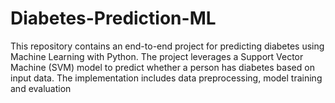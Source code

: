 # Diabetes-Prediction-ML
This repository contains an end-to-end project for predicting diabetes using Machine Learning with Python. The project leverages a Support Vector Machine (SVM) model to predict whether a person has diabetes based on input data. The implementation includes data preprocessing, model training and evaluation
